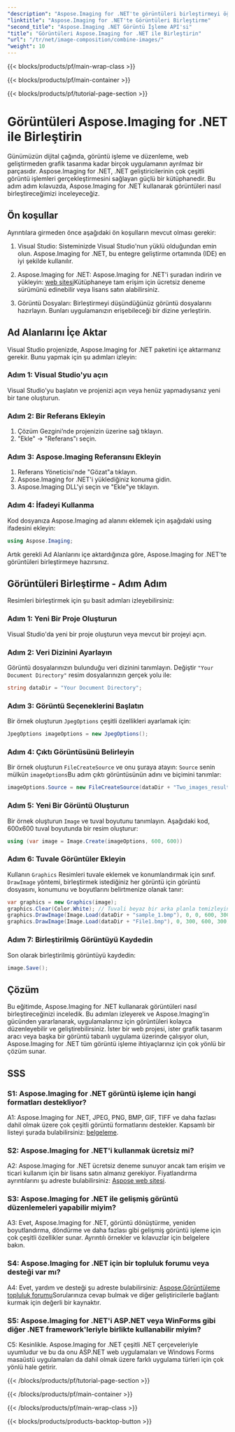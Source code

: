 ```yaml
---
"description": "Aspose.Imaging for .NET'te görüntüleri birleştirmeyi öğrenin. Güçlü görüntü işleme için adım adım bir kılavuz."
"linktitle": "Aspose.Imaging for .NET'te Görüntüleri Birleştirme"
"second_title": "Aspose.Imaging .NET Görüntü İşleme API'si"
"title": "Görüntüleri Aspose.Imaging for .NET ile Birleştirin"
"url": "/tr/net/image-composition/combine-images/"
"weight": 10
---
```


{{< blocks/products/pf/main-wrap-class >}}

{{< blocks/products/pf/main-container >}}

{{< blocks/products/pf/tutorial-page-section >}}

# Görüntüleri Aspose.Imaging for .NET ile Birleştirin

Günümüzün dijital çağında, görüntü işleme ve düzenleme, web geliştirmeden grafik tasarıma kadar birçok uygulamanın ayrılmaz bir parçasıdır. Aspose.Imaging for .NET, .NET geliştiricilerinin çok çeşitli görüntü işlemleri gerçekleştirmesini sağlayan güçlü bir kütüphanedir. Bu adım adım kılavuzda, Aspose.Imaging for .NET kullanarak görüntüleri nasıl birleştireceğimizi inceleyeceğiz. 

## Ön koşullar

Ayrıntılara girmeden önce aşağıdaki ön koşulların mevcut olması gerekir:

1. Visual Studio: Sisteminizde Visual Studio'nun yüklü olduğundan emin olun. Aspose.Imaging for .NET, bu entegre geliştirme ortamında (IDE) en iyi şekilde kullanılır.

2. Aspose.Imaging for .NET: Aspose.Imaging for .NET'i şuradan indirin ve yükleyin: [web sitesi](https://releases.aspose.com/imaging/net/)Kütüphaneye tam erişim için ücretsiz deneme sürümünü edinebilir veya lisans satın alabilirsiniz.

3. Görüntü Dosyaları: Birleştirmeyi düşündüğünüz görüntü dosyalarını hazırlayın. Bunları uygulamanızın erişebileceği bir dizine yerleştirin.

## Ad Alanlarını İçe Aktar

Visual Studio projenizde, Aspose.Imaging for .NET paketini içe aktarmanız gerekir. Bunu yapmak için şu adımları izleyin:

### Adım 1: Visual Studio'yu açın

Visual Studio'yu başlatın ve projenizi açın veya henüz yapmadıysanız yeni bir tane oluşturun.

### Adım 2: Bir Referans Ekleyin

1. Çözüm Gezgini’nde projenizin üzerine sağ tıklayın.
2. "Ekle" -> "Referans"ı seçin.

### Adım 3: Aspose.Imaging Referansını Ekleyin

1. Referans Yöneticisi'nde "Gözat"a tıklayın.
2. Aspose.Imaging for .NET'i yüklediğiniz konuma gidin.
3. Aspose.Imaging DLL'yi seçin ve "Ekle"ye tıklayın.

### Adım 4: İfadeyi Kullanma

Kod dosyanıza Aspose.Imaging ad alanını eklemek için aşağıdaki using ifadesini ekleyin:

```csharp
using Aspose.Imaging;
```

Artık gerekli Ad Alanlarını içe aktardığınıza göre, Aspose.Imaging for .NET'te görüntüleri birleştirmeye hazırsınız.

## Görüntüleri Birleştirme - Adım Adım

Resimleri birleştirmek için şu basit adımları izleyebilirsiniz:

### Adım 1: Yeni Bir Proje Oluşturun

Visual Studio'da yeni bir proje oluşturun veya mevcut bir projeyi açın.

### Adım 2: Veri Dizinini Ayarlayın

Görüntü dosyalarınızın bulunduğu veri dizinini tanımlayın. Değiştir `"Your Document Directory"` resim dosyalarınızın gerçek yolu ile:

```csharp
string dataDir = "Your Document Directory";
```

### Adım 3: Görüntü Seçeneklerini Başlatın

Bir örnek oluşturun `JpegOptions` çeşitli özellikleri ayarlamak için:

```csharp
JpegOptions imageOptions = new JpegOptions();
```

### Adım 4: Çıktı Görüntüsünü Belirleyin

Bir örnek oluşturun `FileCreateSource` ve onu şuraya atayın: `Source` senin mülkün `imageOptions`Bu adım çıktı görüntüsünün adını ve biçimini tanımlar:

```csharp
imageOptions.Source = new FileCreateSource(dataDir + "Two_images_result_out.bmp", false);
```

### Adım 5: Yeni Bir Görüntü Oluşturun

Bir örnek oluşturun `Image` ve tuval boyutunu tanımlayın. Aşağıdaki kod, 600x600 tuval boyutunda bir resim oluşturur:

```csharp
using (var image = Image.Create(imageOptions, 600, 600))
```

### Adım 6: Tuvale Görüntüler Ekleyin

Kullanın `Graphics` Resimleri tuvale eklemek ve konumlandırmak için sınıf. `DrawImage` yöntemi, birleştirmek istediğiniz her görüntü için görüntü dosyasını, konumunu ve boyutlarını belirtmenize olanak tanır:

```csharp
var graphics = new Graphics(image);
graphics.Clear(Color.White); // Tuvali beyaz bir arka planla temizleyin.
graphics.DrawImage(Image.Load(dataDir + "sample_1.bmp"), 0, 0, 600, 300); // İlk resim.
graphics.DrawImage(Image.Load(dataDir + "File1.bmp"), 0, 300, 600, 300);    // İkinci resim.
```

### Adım 7: Birleştirilmiş Görüntüyü Kaydedin

Son olarak birleştirilmiş görüntüyü kaydedin:

```csharp
image.Save();
```

## Çözüm

Bu eğitimde, Aspose.Imaging for .NET kullanarak görüntüleri nasıl birleştireceğinizi inceledik. Bu adımları izleyerek ve Aspose.Imaging'in gücünden yararlanarak, uygulamalarınız için görüntüleri kolayca düzenleyebilir ve geliştirebilirsiniz. İster bir web projesi, ister grafik tasarım aracı veya başka bir görüntü tabanlı uygulama üzerinde çalışıyor olun, Aspose.Imaging for .NET tüm görüntü işleme ihtiyaçlarınız için çok yönlü bir çözüm sunar.

## SSS

### S1: Aspose.Imaging for .NET görüntü işleme için hangi formatları destekliyor?

A1: Aspose.Imaging for .NET, JPEG, PNG, BMP, GIF, TIFF ve daha fazlası dahil olmak üzere çok çeşitli görüntü formatlarını destekler. Kapsamlı bir listeyi şurada bulabilirsiniz: [belgeleme](https://reference.aspose.com/imaging/net/).

### S2: Aspose.Imaging for .NET'i kullanmak ücretsiz mi?

A2: Aspose.Imaging for .NET ücretsiz deneme sunuyor ancak tam erişim ve ticari kullanım için bir lisans satın almanız gerekiyor. Fiyatlandırma ayrıntılarını şu adreste bulabilirsiniz: [Aspose web sitesi](https://purchase.aspose.com/buy).

### S3: Aspose.Imaging for .NET ile gelişmiş görüntü düzenlemeleri yapabilir miyim?

A3: Evet, Aspose.Imaging for .NET, görüntü dönüştürme, yeniden boyutlandırma, döndürme ve daha fazlası gibi gelişmiş görüntü işleme için çok çeşitli özellikler sunar. Ayrıntılı örnekler ve kılavuzlar için belgelere bakın.

### S4: Aspose.Imaging for .NET için bir topluluk forumu veya desteği var mı?

A4: Evet, yardım ve desteği şu adreste bulabilirsiniz: [Aspose.Görüntüleme topluluk forumu](https://forum.aspose.com/)Sorularınıza cevap bulmak ve diğer geliştiricilerle bağlantı kurmak için değerli bir kaynaktır.

### S5: Aspose.Imaging for .NET'i ASP.NET veya WinForms gibi diğer .NET framework'leriyle birlikte kullanabilir miyim?

C5: Kesinlikle. Aspose.Imaging for .NET çeşitli .NET çerçeveleriyle uyumludur ve bu da onu ASP.NET web uygulamaları ve Windows Forms masaüstü uygulamaları da dahil olmak üzere farklı uygulama türleri için çok yönlü hale getirir.

{{< /blocks/products/pf/tutorial-page-section >}}

{{< /blocks/products/pf/main-container >}}

{{< /blocks/products/pf/main-wrap-class >}}

{{< blocks/products/products-backtop-button >}}
